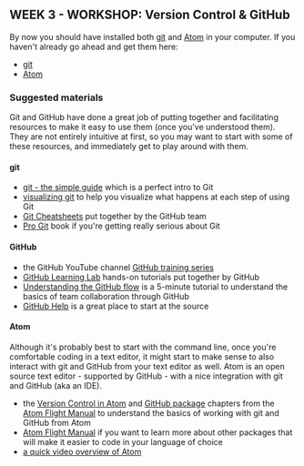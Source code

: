 ## WEEK 3 - WORKSHOP: Version Control & GitHub

By now you should have installed both [git](https://git-scm.com/) and [Atom](https://atom.io/) in your computer. If you haven't already go ahead and get them here:

* [git](https://git-scm.com/downloads)
* [Atom](https://atom.io/)


### Suggested materials

Git and GitHub have done a great job of putting together and facilitating resources to make it easy to use them (once you've understood them). They are not entirely intuitive at first, so you may want to start with some of these resources, and immediately get to play around with them.

#### git

* [git - the simple guide](http://rogerdudler.github.io/git-guide/) which is a perfect intro to Git
* [visualizing git](http://git-school.github.io/visualizing-git/) to help you visualize what happens at each step of using Git
* [Git Cheatsheets](https://services.github.com/on-demand/resources/cheatsheets/) put together by the GitHub team
* [Pro Git](https://git-scm.com/book/en/v2) book if you're getting really serious about Git

#### GitHub

* the GitHub YouTube channel [GitHub training series](https://www.youtube.com/GitHub)
* [GitHub Learning Lab](https://lab.github.com) hands-on tutorials put together by GitHub
* [Understanding the GitHub flow](https://guides.github.com/introduction/flow/) is a 5-minute tutorial to understand the basics of team collaboration through GitHub
* [GitHub Help](https://help.github.com/) is a great place to start at the source

#### Atom

Although it's probably best to start with the command line, once you're comfortable coding in a text editor, it might start to make sense to also interact with git and GitHub from your text editor as well. Atom is an open source text editor - supported by GitHub - with a nice integration with git and GitHub (aka an IDE).

* the [Version Control in Atom](https://flight-manual.atom.io/using-atom/sections/version-control-in-atom/) and [GitHub package](http://flight-manual.atom.io/using-atom/sections/github-package/) chapters from the [Atom Flight Manual](https://flight-manual.atom.io) to understand the basics of working with git and GitHub from Atom
* [Atom Flight Manual](https://flight-manual.atom.io) if you want to learn more about other packages that will make it easier to code in your language of choice
* [a quick video overview of Atom](https://www.youtube.com/watch?v=U5POoGSrtGg)
